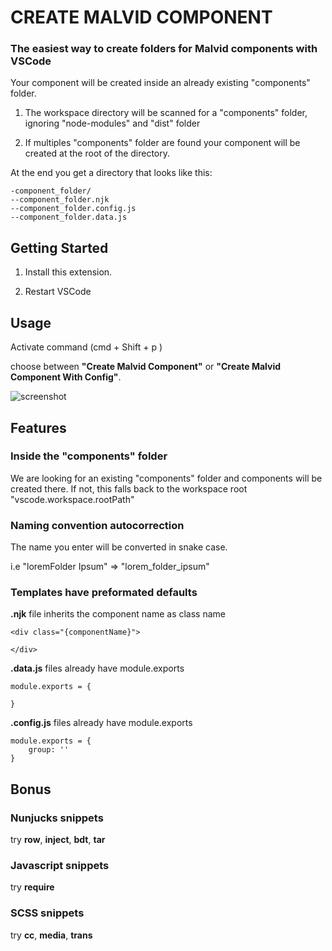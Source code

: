 # CREATE MALVID COMPONENT

### The easiest way to create folders for Malvid components with VSCode

Your component will be created inside an already existing "components" folder.

1. The workspace directory will be scanned for a "components" folder, ignoring "node-modules" and "dist" folder

2. If multiples "components" folder are found your component will be created at the root of the directory.

At the end you get a directory that looks like this:

```
-component_folder/
--component_folder.njk
--component_folder.config.js
--component_folder.data.js
```

## Getting Started

1. Install this extension.

2. Restart VSCode

## Usage

Activate command (cmd + Shift + p )

choose between **"Create Malvid Component"** or **"Create Malvid Component With Config"**.

![screenshot](https://raw.githubusercontent.com/stphn/create-malvid-component/master/screenshot.png)

## Features

### Inside the "components" folder

We are looking for an existing "components" folder and components will be created there.
If not, this falls back to the workspace root "vscode.workspace.rootPath"

### Naming convention autocorrection

The name you enter will be converted in snake case.

i.e "loremFolder Ipsum" => "lorem_folder_ipsum"

### Templates have preformated defaults

**.njk** file inherits the component name as class name

```
<div class="{componentName}">

</div>
```

**.data.js** files already have module.exports
```
module.exports = {

}
```

**.config.js** files already have module.exports
```
module.exports = {
	group: ''
}
```

## Bonus

### Nunjucks snippets
try **row**, **inject**, **bdt**, **tar**

### Javascript snippets
try **require**

### SCSS snippets
try **cc**, **media**, **trans**